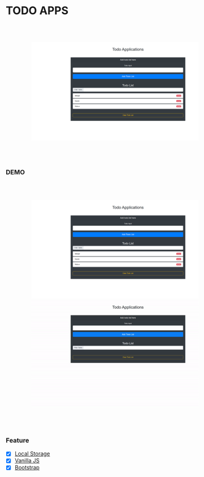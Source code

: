 # TODO APPS

<pre>
    <p align="center">
        <img width="720" src="image/todo-apps.png">
    </p>
</pre>

### DEMO
<pre>
    <p align="center">
        <img width="720" src="image/todo-apps.png">
        <img src="image/demo.gif" width="720" />
    </p>
</pre>

### Feature

* [x] <a href="#">Local Storage</a>
* [x] <a href="#">Vanilla JS</a>
* [x] <a href="#">Bootstrap</a>
